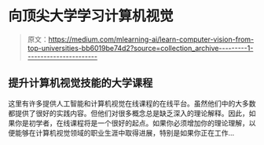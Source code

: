 # 向顶尖大学学习计算机视觉

> 原文：<https://medium.com/mlearning-ai/learn-computer-vision-from-top-universities-bb6019be74d2?source=collection_archive---------1----------------------->

## 提升计算机视觉技能的大学课程

这里有许多提供人工智能和计算机视觉在线课程的在线平台。虽然他们中的大多数都提供了很好的实践内容。但他们对很多概念总是缺乏深入的理论解释。因此，如果你是初学者，在线课程将是一个很好的起点。如果你必须增加你的理论理解，以便能够在计算机视觉领域的职业生涯中取得进展，特别是如果你正在工作…